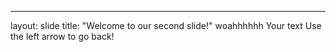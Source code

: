 
---
layout: slide
title: "Welcome to our second slide!"
woahhhhhh
Your text
Use the left arrow to go back!
